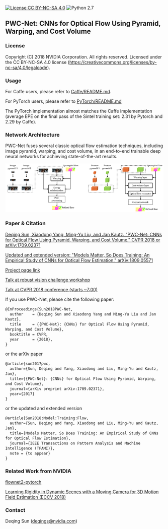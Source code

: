 [![License CC BY-NC-SA 4.0](https://img.shields.io/badge/license-CC4.0-blue.svg)](https://raw.githubusercontent.com/NVIDIA/FastPhotoStyle/master/LICENSE.md)
![Python 2.7](https://img.shields.io/badge/python-2.7-green.svg)

## PWC-Net: CNNs for Optical Flow Using Pyramid, Warping, and Cost Volume

### License
Copyright (C) 2018 NVIDIA Corporation. All rights reserved. Licensed under the CC BY-NC-SA 4.0 license (https://creativecommons.org/licenses/by-nc-sa/4.0/legalcode).


### Usage

For Caffe users, please refer to [Caffe/README.md](Caffe/README.md).

For PyTorch users, please refer to [PyTorch/README.md](PyTorch/README.md)

The PyTorch implementation almost matches the Caffe implementation (average EPE on the final pass of the Sintel training set: 2.31 by Pytorch and 2.29 by Caffe). 

### Network Architecture

PWC-Net fuses several classic optical flow estimation techniques, including image pyramid, warping, and cost volume, in an end-to-end trainable deep neural networks for achieving state-of-the-art results.

![](network.png)


### Paper & Citation
[Deqing Sun, Xiaodong Yang, Ming-Yu Liu, and Jan Kautz. "PWC-Net: CNNs for Optical Flow Using Pyramid, Warping, and Cost Volume." CVPR 2018 or arXiv:1709.02371](https://arxiv.org/abs/1709.02371)

[Updated and extended version: "Models Matter, So Does Training: An Empirical Study of CNNs for Optical Flow Estimation." 	arXiv:1809.05571](https://arxiv.org/abs/1809.05571)

[Project page link](http://research.nvidia.com/publication/2018-02_PWC-Net:-CNNs-for)

[Talk at robust vision challenge workshop](https://www.youtube.com/watch?v=vVU8XV0Ac_0)

[Talk at CVPR 2018 conference (starts ~7:00)](https://www.youtube.com/watch?v=LBJ20kxr1a0)
 

If you use PWC-Net, please cite the following paper: 
```
@InProceedings{Sun2018PWC-Net,
  author    = {Deqing Sun and Xiaodong Yang and Ming-Yu Liu and Jan Kautz},
  title     = {{PWC-Net}: {CNNs} for Optical Flow Using Pyramid, Warping, and Cost Volume},
  booktitle = CVPR,
  year      = {2018},
}
```
or the arXiv paper
```
@article{sun2017pwc,
  author={Sun, Deqing and Yang, Xiaodong and Liu, Ming-Yu and Kautz, Jan},
  title={{PWC-Net}: {CNNs} for Optical Flow Using Pyramid, Warping, and Cost Volume},
  journal={arXiv preprint arXiv:1709.02371},
  year={2017}
}
```
or the updated and extended version
```
@article{Sun2018:Model:Training:Flow,
  author={Sun, Deqing and Yang, Xiaodong and Liu, Ming-Yu and Kautz, Jan},
  title={Models Matter, So Does Training: An Empirical Study of CNNs for Optical Flow Estimation},
  journal={IEEE Transactions on Pattern Analysis and Machine Intelligence (TPAMI)},
  note = {to appear}
}
```
### Related Work from NVIDIA 
[flownet2-pytorch](https://github.com/NVIDIA/flownet2-pytorch)

[Learning Rigidity in Dynamic Scenes with a Moving Camera for 3D Motion Field Estimation (ECCV 2018)](https://github.com/NVlabs/learningrigidity)

### Contact
Deqing Sun (deqings@nvidia.com)

